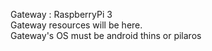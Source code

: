 Gateway : RaspberryPi 3
<br/>
Gateway resources will be here.
<br/>
Gateway's OS must be android thins or pilaros